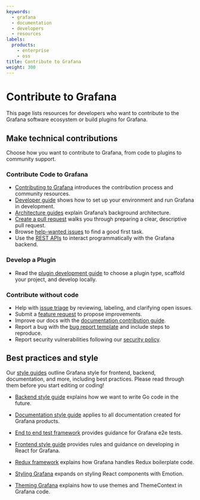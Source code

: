 ```yaml
---
keywords:
  - grafana
  - documentation
  - developers
  - resources
labels:
  products:
    - enterprise
    - oss
title: Contribute to Grafana
weight: 300
---
```


# Contribute to Grafana

This page lists resources for developers who want to contribute to the Grafana software ecosystem or build plugins for Grafana.

## Make technical contributions

Choose how you want to contribute to Grafana, from code to plugins to community support.

### Contribute Code to Grafana

- [Contributing to Grafana](https://github.com/grafana/grafana/blob/main/CONTRIBUTING.md) introduces the contribution process and community resources.
- [Developer guide](https://github.com/grafana/grafana/blob/main/contribute/developer-guide.md) shows how to set up your environment and run Grafana in development.
- [Architecture guides](https://github.com/grafana/grafana/tree/main/contribute/architecture) explain Grafana’s background architecture.
- [Create a pull request](https://github.com/grafana/grafana/blob/main/contribute/create-pull-request.md) walks you through preparing a clear, descriptive pull request.
- Browse [help-wanted issues](https://github.com/grafana/grafana/issues?q=is%3Aopen+is%3Aissue+label%3A%22help+wanted%22) to find a good first task.
- Use the [REST APIs](https://grafana.com/docs/grafana/next/developers/http_api) to interact programmatically with the Grafana backend.

### Develop a Plugin

- Read the [plugin development guide](https://grafana.com/developers/plugin-tools) to choose a plugin type, scaffold your project, and develop locally.

### Contribute without code

- Help with [issue triage](https://github.com/grafana/grafana/blob/main/contribute/triage-issues.md) by reviewing, labeling, and clarifying open issues.
- Submit a [feature request](https://github.com/grafana/grafana/issues/new?template=1-feature_requests.md) to propose improvements.
- Improve our docs with the [documentation contribution guide](https://github.com/grafana/grafana/blob/main/contribute/documentation).
- Report a bug with the [bug report template](https://github.com/grafana/grafana/issues/new?template=0-bug-report.yaml) and include steps to reproduce.
- Report security vulnerabilities following our [security policy](https://github.com/grafana/grafana/security/policy).

## Best practices and style

Our [style guides](https://github.com/grafana/grafana/tree/main/contribute/style-guides) outline Grafana style for frontend, backend, documentation, and more, including best practices. Please read through them before you start editing or coding!

- [Backend style guide](https://github.com/grafana/grafana/blob/main/contribute/backend/style-guide.md) explains how we want to write Go code in the future.

- [Documentation style guide](https://grafana.com/docs/writers-toolkit/write/style-guide/) applies to all documentation created for Grafana products.

- [End to end test framework](https://github.com/grafana/grafana/blob/main/contribute/style-guides/e2e.md) provides guidance for Grafana e2e tests.

- [Frontend style guide](https://github.com/grafana/grafana/blob/main/contribute/style-guides/frontend.md) provides rules and guidance on developing in React for Grafana.

- [Redux framework](https://github.com/grafana/grafana/blob/main/contribute/style-guides/redux.md) explains how Grafana handles Redux boilerplate code.

- [Styling Grafana](https://github.com/grafana/grafana/blob/main/contribute/style-guides/styling.md) expands on styling React components with Emotion.

- [Theming Grafana](https://github.com/grafana/grafana/blob/main/contribute/style-guides/themes.md) explains how to use themes and ThemeContext in Grafana code.

